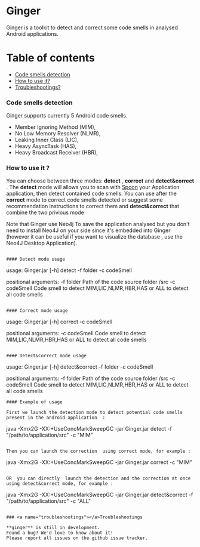 # Ginger

Ginger is a toolkit to detect and correct  some code smells in analysed Android applications.

# Table of contents
*   [Code smells detection](#code_smells_detection)
*   [How to use it?](#how_to_use_it)
*   [Troubleshootings?](#troubleshootings)


### <a name="code_smells_detection"></a>Code smells detection

Ginger supports currently 5 Android code smells.


* Member Ignoring Method (MIM),
* No Low Memory Resolver (NLMR),
* Leaking Inner Class (LIC),
* Heavy AsyncTask (HAS),
* Heavy Broadcast Receiver (HBR),


### <a name="hoz_to_use_it"></a>How to use it ?



You can choose between three modes: **detect** , **correct** and  **detect&correct** .
The **detect** mode will allows you to scan with [Spoon](https://github.com/INRIA/spoon) your Application application, then detect contained code smells.
You can use after the **correct** mode to correct code smells detected or suggest some recommendation instructions to correct them and **detect&correct** that combine the two privious mode

Note that Ginger use Neo4j To save the application analysed but you don't need to install Neo4J on your side since it's embedded into Ginger (however it can be useful if you want to visualize the database , use the Neo4J Desktop Application).
```

#### Detect mode usage

```

usage: Ginger.jar [-h] detect  -f folder -c codeSmell 

positional arguments:
  -f folder                  Path of the code source folder /src
  -c codeSmell               Code smell to detect MIM,LIC,NLMR,HBR,HAS or ALL to detect all code smells 


```

#### Correct mode usage

```
usage: Ginger.jar [-h] correct   -c codeSmell 

positional arguments:
  -c codeSmell               Code smell to detect MIM,LIC,NLMR,HBR,HAS or ALL to detect all code smells 

```

#### Detect&Correct mode usage

```
usage: Ginger.jar [-h] detect&correct  -f folder  -c codeSmell 

positional arguments:
  -f folder                  Path of the code source folder /src
  -c codeSmell               Code smell to detect MIM,LIC,NLMR,HBR,HAS or ALL to detect all code smells 


```
#### Example of usage

First we launch the detection mode to detect potential code smells present in the android application  :

```
java -Xmx2G -XX:+UseConcMarkSweepGC -jar  Ginger.jar detect -f "/path/to/application/src" -c "MIM" 
```

Then you can launch the correction  using correct mode, for example :
```
java -Xmx2G -XX:+UseConcMarkSweepGC -jar  Ginger.jar correct -c "MIM" 
```

OR  you can directly  launch the detection and the correction at once  using detect&correct mode, for example :
```
java -Xmx2G -XX:+UseConcMarkSweepGC -jar  Ginger.jar detect&correct -f "/path/to/application/src" -c "ALL" 
```

### <a name="troubleshootings"></a>Troubleshootings

**ginger** is still in development.  
Found a bug? We'd love to know about it!  
Please report all issues on the github issue tracker.

